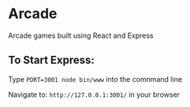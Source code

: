 # Arcade
Arcade games built using React and Express

## To Start Express:
Type ```PORT=3001 node bin/www``` into the comnmand line

Navigate to: ```http://127.0.0.1:3001/``` in your browser
